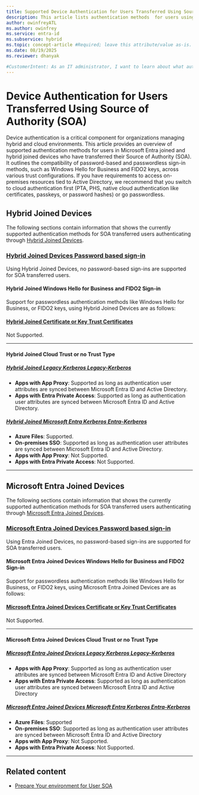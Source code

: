 ```yaml
---
title: Supported Device Authentication for Users Transferred Using Source of Authority (SOA) 
description: This article lists authentication methods  for users using Microsoft Entra joined-devices, and information on if it supports users transferred using Source of Authority.
author: owinfreyATL
ms.author: owinfrey
ms.service: entra-id
ms.subservice: hybrid
ms.topic: concept-article #Required; leave this attribute/value as-is.
ms.date: 08/19/2025
ms.reviewer: dhanyak

#CustomerIntent: As an IT administrator, I want to learn about what authentication methods are supported for SOA transferred users so that I am informed about options when transferring user's source of authority.
---
```


# Device Authentication for Users Transferred Using Source of Authority (SOA) 

Device authentication is a critical component for organizations managing hybrid and cloud environments. This article provides an overview of supported authentication methods for users in Microsoft Entra joined and hybrid joined devices who have transferred their Source of Authority (SOA). It outlines the compatibility of password-based and passwordless sign-in methods, such as Windows Hello for Business and FIDO2 keys, across various trust configurations. If you have requirements to access on-premises resources tied to Active Directory, we recommend that you switch to cloud authentication first (PTA, PHS, native cloud authentication like certificates, passkeys, or password hashes) or go passwordless. 

## Hybrid Joined Devices

The following sections contain information that shows the currently supported authentication methods for SOA transferred users authenticating through [Hybrid Joined Devices](../../identity/devices/concept-hybrid-join.md).

### [Hybrid Joined Devices Password based sign-in](#tab/Hybrid)

Using Hybrid Joined Devices, no password-based sign-ins are supported for SOA transferred users.

#### Hybrid Joined Windows Hello for Business and FIDO2 Sign-in

Support for passwordless authentication methods like Windows Hello for Business, or FIDO2 keys, using Hybrid Joined Devices are as follows:

#### [Hybrid Joined Certificate or Key Trust Certificates](#tab/Certificate)

Not Supported.

---

#### Hybrid Joined Cloud Trust or no Trust Type

##### [Hybrid Joined Legacy Kerberos Legacy-Kerberos](#tab/HybridJoinedLegacyKerberos)

- **Apps with App Proxy**: Supported as long as authentication user attributes are synced between Microsoft Entra ID and Active Directory.
- **Apps with Entra Private Access**: Supported as long as authentication user attributes are synced between Microsoft Entra ID and Active Directory.

##### [Hybrid Joined Microsoft Entra Kerberos Entra-Kerberos](#tab/HybridJoinedEntraKerberos)

- **Azure Files**: Supported.
- **On-premises SSO**: Supported as long as authentication user attributes are synced between Microsoft Entra ID and Active Directory.
- **Apps with App Proxy**: Not Supported.
- **Apps with Entra Private Access**: Not Supported.

---

## Microsoft Entra Joined Devices

The following sections contain information that shows the currently supported authentication methods for SOA transferred users authenticating through [Microsoft Entra Joined Devices](../../identity/devices/concept-directory-join.md).

### [Microsoft Entra Joined Devices Password based sign-in](#tab/MicrosoftEntraJoinedDevicesPasswordbasedsignin)

Using Entra Joined Devices, no password-based sign-ins are supported for SOA transferred users.


#### Microsoft Entra Joined Devices Windows Hello for Business and FIDO2 Sign-in

Support for passwordless authentication methods like Windows Hello for Business, or FIDO2 keys, using Microsoft Entra Joined Devices are as follows:

#### [Microsoft Entra Joined Devices Certificate or Key Trust Certificates](#tab/MicrosoftEntraJoinedDevicesCertificateorKeyTrust)

Not Supported.

---

#### Microsoft Entra Joined Devices Cloud Trust or no Trust Type

##### [Microsoft Entra Joined Devices Legacy Kerberos Legacy-Kerberos](#tab/MicrosoftEntraJoinedDevicesLegacyKerberosLegacy-Kerberos)

- **Apps with App Proxy**: Supported as long as authentication user attributes are synced between Microsoft Entra ID and Active Directory
- **Apps with Entra Private Access**: Supported as long as authentication user attributes are synced between Microsoft Entra ID and Active Directory

##### [Microsoft Entra Joined Devices Microsoft Entra Kerberos Entra-Kerberos](#tab/MicrosoftEntraJoinedDevicesMicrosoftEntraKerberosEntraKerberos)

- **Azure Files**: Supported
- **On-premises SSO**: Supported as long as authentication user attributes are synced between Microsoft Entra ID and Active Directory
- **Apps with App Proxy**: Not Supported.
- **Apps with Entra Private Access**: Not Supported.

---

## Related content

- [Prepare Your environment for User SOA](prepare-user-source-of-authority-environment.md)
